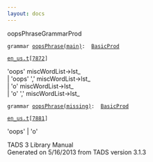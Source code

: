 ```yaml
---
layout: docs
---
```

<span class="title">oopsPhrase</span><span class="type">GrammarProd</span>

`grammar `<span class="classExtLink">[`oopsPhrase(main)`](../object/oopsPhrase(main).html)</span>` :   `[`BasicProd`](../object/BasicProd.html)

[`en_us.t`](../file/en_us.t.html)`[`[`7872`](../source/en_us.t.html#7872)`]`



'oops' miscWordList-\>lst\_  
\| 'oops' ',' miscWordList-\>lst\_  
\| 'o' miscWordList-\>lst\_  
\| 'o' ',' miscWordList-\>lst\_  



`grammar `<span class="classExtLink">[`oopsPhrase(missing)`](../object/oopsPhrase(missing).html)</span>` :   `[`BasicProd`](../object/BasicProd.html)

[`en_us.t`](../file/en_us.t.html)`[`[`7881`](../source/en_us.t.html#7881)`]`



'oops' \| 'o'  





TADS 3 Library Manual  
Generated on 5/16/2013 from TADS version 3.1.3


